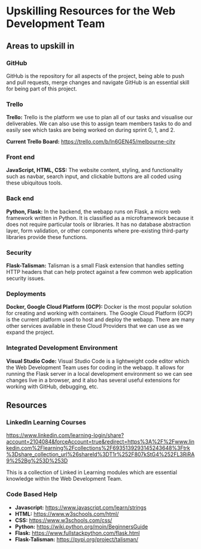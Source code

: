 # Upskilling Resources for the Web Development Team 


## Areas to upskill in

### GitHub
GitHub is the repository for all aspects of the project, being able to push and pull requests, merge changes and navigate GitHub is an essential skill for being part of this project.

### Trello
**Trello:** Trello is the platform we use to plan all of our tasks and visualise our deliverables. We can also use this to assign team members tasks to do and easily see which tasks are being worked on during sprint 0, 1, and 2. 

**Current Trello Board:** https://trello.com/b/ln6GEN45/melbourne-city

### Front end 
**JavaScript, HTML, CSS:** The website content, styling, and functionality such as navbar, search input, and clickable buttons are all coded using these ubiquitous tools. 

### Back end
**Python, Flask:** In the backend, the webapp runs on Flask, a micro web framework written in Python. It is classified as a microframework because it does not require particular tools or libraries. It has no database abstraction layer, form validation, or other components where pre-existing third-party libraries provide these functions. 

### Security 
**Flask-Talisman:** Talisman is a small Flask extension that handles setting HTTP headers that can help protect against a few common web application security issues. 

### Deployments
**Docker, Google Cloud Platform (GCP):** Docker is the most popular solution for creating and working with containers. The Google Cloud Platform (GCP) is the current platform used to host and deploy the webapp. There are many other services available in these Cloud Providers that we can use as we expand the project. 

### Integrated Development Environment
**Visual Studio Code:** Visual Studio Code is a lightweight code editor which the Web Development Team uses for coding in the webapp. It allows for running the Flask server in a local development environment so we can see changes live in a browser, and it also has several useful extensions for working with GitHub, debugging, etc. 

## Resources
### LinkedIn Learning Courses

https://www.linkedin.com/learning-login/share?account=2104084&forceAccount=true&redirect=https%3A%2F%2Fwww.linkedin.com%2Flearning%2Fcollections%2F6935139293145243648%3Ftrk%3Dshare_collection_url%26shareId%3DT1r%252F807kStG4%252FL3RiRA9%252Bg%253D%253D

This is a collection of Linked in Learning modules which are essential knowledge within the Web Development Team.

### Code Based Help
- **Javascript:** https://www.javascript.com/learn/strings
- **HTML:** https://www.w3schools.com/html/
- **CSS:** https://www.w3schools.com/css/
- **Python:** https://wiki.python.org/moin/BeginnersGuide
- **Flask:** https://www.fullstackpython.com/flask.html
- **Flask-Talisman:** https://pypi.org/project/talisman/

